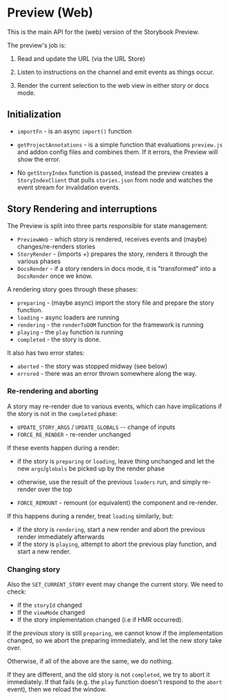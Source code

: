 # Preview (Web)

This is the main API for the (web) version of the Storybook Preview.

The preview's job is:

1. Read and update the URL (via the URL Store)

2. Listen to instructions on the channel and emit events as things occur.

3. Render the current selection to the web view in either story or docs mode.

## Initialization

- `importFn` - is an async `import()` function

- `getProjectAnnotations` - is a simple function that evaluations `preview.js` and addon config files and combines them. If it errors, the Preview will show the error.

- No `getStoryIndex` function is passed, instead the preview creates a `StoryIndexClient` that pulls `stories.json` from node and watches the event stream for invalidation events.

## Story Rendering and interruptions

The Preview is split into three parts responsible for state management:

- `PreviewWeb` - which story is rendered, receives events and (maybe) changes/re-renders stories
- `StoryRender` - (imports +) prepares the story, renders it through the various phases
- `DocsRender` - if a story renders in docs mode, it is "transformed" into a `DocsRender` once we know.

A rendering story goes through these phases:

- `preparing` - (maybe async) import the story file and prepare the story function.
- `loading` - async loaders are running
- `rendering` - the `renderToDOM` function for the framework is running
- `playing` - the `play` function is running
- `completed` - the story is done.

It also has two error states:

- `aborted` - the story was stopped midway (see below)
- `errored` - there was an error thrown somewhere along the way.

### Re-rendering and aborting

A story may re-render due to various events, which can have implications if the story is not in the `completed` phase:

- `UPDATE_STORY_ARGS` / `UPDATE_GLOBALS` -- change of inputs
- `FORCE_RE_RENDER` - re-render unchanged

If these events happen during a render:

- if the story is `preparing` or `loading`, leave thing unchanged and let the new `args`/`globals` be picked up by the render phase
- otherwise, use the result of the previous `loaders` run, and simply re-render over the top

- `FORCE_REMOUNT` - remount (or equivalent) the component and re-render.

If this happens during a render, treat `loading` similarly, but:

- if the story is `rendering`, start a new render and abort the previous render immediately afterwards
- if the story is `playing`, attempt to abort the previous play function, and start a new render.

### Changing story

Also the `SET_CURRENT_STORY` event may change the current story. We need to check:

- If the `storyId` changed
- If the `viewMode` changed
- If the story implementation changed (i.e if HMR occurred).

If the _previous_ story is still `preparing`, we cannot know if the implementation changed, so we
abort the preparing immediately, and let the new story take over.

Otherwise, if all of the above are the same, we do nothing.

If they are different, and the old story is not `completed`, we try to abort it immediately. If that fails (e.g. the `play` function doesn't respond to the `abort` event), then we reload the window.

